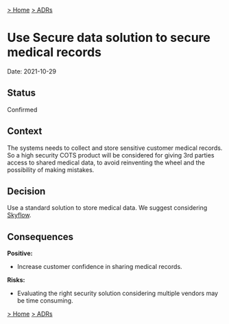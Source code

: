 [> Home](../README.md)    [> ADRs](README.md)

# Use Secure data solution to secure medical records

Date: 2021-10-29

## Status

Confirmed

## Context

The systems needs to collect and store sensitive customer medical records. So a high security COTS product will be considered for giving 3rd parties access to shared medical data, to avoid reinventing the wheel and the possibility of making mistakes.

## Decision

Use a standard solution to store medical data. We suggest considering [Skyflow](https://www.skyflow.com/).

## Consequences

**Positive:**

- Increase customer confidence in sharing medical records.

**Risks:**

- Evaluating the right security solution  considering multiple vendors may be time consuming.
  

[> Home](../README.md)    [> ADRs](README.md)